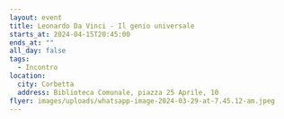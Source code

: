 ```yaml
---
layout: event
title: Leonardo Da Vinci - Il genio universale
starts_at: 2024-04-15T20:45:00
ends_at: ""
all_day: false
tags:
  - Incontro
location:
  city: Corbetta
  address: Biblioteca Comunale, piazza 25 Aprile, 10
flyer: images/uploads/whatsapp-image-2024-03-29-at-7.45.12-am.jpeg
---
```

